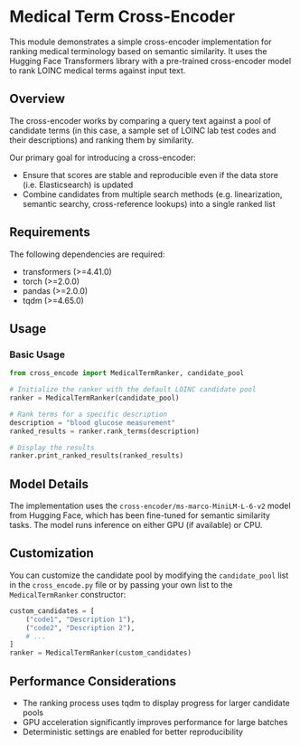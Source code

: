 # Medical Term Cross-Encoder

This module demonstrates a simple cross-encoder implementation for ranking medical terminology based on semantic similarity. It uses the Hugging Face Transformers library with a pre-trained cross-encoder model to rank LOINC medical terms against input text.

## Overview

The cross-encoder works by comparing a query text against a pool of candidate terms (in this case, a sample set of LOINC lab test codes and their descriptions) and ranking them by similarity. 

Our primary goal for introducing a cross-encoder:
- Ensure that scores are stable and reproducible even if the data store (i.e. Elasticsearch) is updated
- Combine candidates from multiple search methods (e.g. linearization, semantic searchy, cross-reference lookups) into a single ranked list

## Requirements

The following dependencies are required:
- transformers (>=4.41.0)
- torch (>=2.0.0)
- pandas (>=2.0.0)
- tqdm (>=4.65.0)

## Usage

### Basic Usage

```python
from cross_encode import MedicalTermRanker, candidate_pool

# Initialize the ranker with the default LOINC candidate pool
ranker = MedicalTermRanker(candidate_pool)

# Rank terms for a specific description
description = "blood glucose measurement"
ranked_results = ranker.rank_terms(description)

# Display the results
ranker.print_ranked_results(ranked_results)
```

## Model Details

The implementation uses the `cross-encoder/ms-marco-MiniLM-L-6-v2` model from Hugging Face, which has been fine-tuned for semantic similarity tasks. The model runs inference on either GPU (if available) or CPU.

## Customization

You can customize the candidate pool by modifying the `candidate_pool` list in the `cross_encode.py` file or by passing your own list to the `MedicalTermRanker` constructor:

```python
custom_candidates = [
    ("code1", "Description 1"),
    ("code2", "Description 2"),
    # ...
]
ranker = MedicalTermRanker(custom_candidates)
```

## Performance Considerations

- The ranking process uses tqdm to display progress for larger candidate pools
- GPU acceleration significantly improves performance for large batches
- Deterministic settings are enabled for better reproducibility
